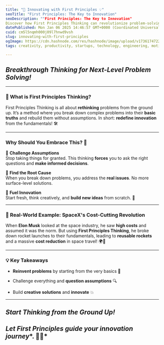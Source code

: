 ```yaml
---
title: "🚀 Innovating with First Principles 💡"
seoTitle: "First Principles: The Key to Innovation"
seoDescription: ""First Principles: The Key to Innovation"
Discover how First Principles Thinking can revolutionize problem-solving and fuel creativity. Learn to break down "
datePublished: Mon Jan 06 2025 14:46:57 GMT+0000 (Coordinated Universal Time)
cuid: cm5l5nqmh000j09l7hnwd9vsh
slug: innovating-with-first-principles
ogImage: https://cdn.hashnode.com/res/hashnode/image/upload/v1736174722237/aa13e9d2-bc0c-4f89-9153-8530bda09ed9.webp
tags: creativity, productivity, startups, technology, engineering, motivation, problem-solving, innovation, techblog, problem-solving-skills, first-principle, tech-trends, techblogs, first-principles, innovation-thinking

---
```


## *Breakthrough Thinking for Next-Level Problem Solving!*

---

### 🌟 What is First Principles Thinking?

First Principles Thinking is all about **rethinking** problems from the ground up. It’s a method where you break down complex problems into their **basic truths** and rebuild them without assumptions. In short: **redefine innovation** from the fundamentals! 🛠️

---

### Why Should You Embrace This? 🤔

🔑 **Challenge Assumptions**  
Stop taking things for granted. This thinking **forces** you to ask the right questions and **make informed decisions**.

🎯 **Find the Root Cause**  
When you break down problems, you address the **real issues**. No more surface-level solutions.

🌱 **Fuel Innovation**  
Start fresh, think creatively, and **build new ideas** from scratch. 🌟

---

### 🚀 Real-World Example: SpaceX's Cost-Cutting Revolution

When **Elon Musk** looked at the space industry, he saw **high costs** and assumed it was the norm. But using **First Principles Thinking**, he broke down rocket launches to their fundamentals, leading to **reusable rockets** and a massive **cost reduction** in space travel! 🌍🚀

---

### 💡 Key Takeaways

* **Reinvent problems** by starting from the very basics 🔑
    
* Challenge everything and **question assumptions** 🔍
    
* Build **creative solutions** and **innovate** 💥
    

---

## ***Start Thinking from the Ground Up!***

## *Let* ***First Principles*** *guide your* ***innovation journey****. 🚀✨*